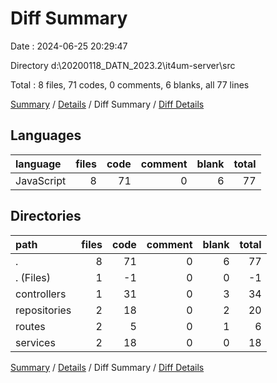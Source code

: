 # Diff Summary

Date : 2024-06-25 20:29:47

Directory d:\\20200118_DATN_2023.2\\it4um-server\\src

Total : 8 files,  71 codes, 0 comments, 6 blanks, all 77 lines

[Summary](results.md) / [Details](details.md) / Diff Summary / [Diff Details](diff-details.md)

## Languages
| language | files | code | comment | blank | total |
| :--- | ---: | ---: | ---: | ---: | ---: |
| JavaScript | 8 | 71 | 0 | 6 | 77 |

## Directories
| path | files | code | comment | blank | total |
| :--- | ---: | ---: | ---: | ---: | ---: |
| . | 8 | 71 | 0 | 6 | 77 |
| . (Files) | 1 | -1 | 0 | 0 | -1 |
| controllers | 1 | 31 | 0 | 3 | 34 |
| repositories | 2 | 18 | 0 | 2 | 20 |
| routes | 2 | 5 | 0 | 1 | 6 |
| services | 2 | 18 | 0 | 0 | 18 |

[Summary](results.md) / [Details](details.md) / Diff Summary / [Diff Details](diff-details.md)